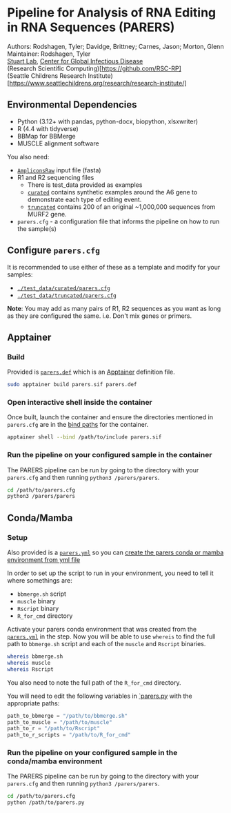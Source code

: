 # Pipeline for Analysis of RNA Editing in RNA Sequences (PARERS)
Authors: Rodshagen, Tyler; Davidge, Brittney; Carnes, Jason; Morton, Glenn  
Maintainer: Rodshagen, Tyler  
[Stuart Lab](https://www.seattlechildrens.org/research/centers-programs/global-infectious-disease-research/research-areas-and-labs/stuart-lab/), [Center for Global Infectious Disease](https://www.seattlechildrens.org/research/centers-programs/global-infectious-disease-research/research-areas-and-labs/)  
(Research Scientific Computing)[https://github.com/RSC-RP]  
(Seattle Childrens Research Institute)[https://www.seattlechildrens.org/research/research-institute/]  

## Environmental Dependencies
- Python (3.12+ with pandas, python-docx, biopython, xlsxwriter)
- R (4.4 with tidyverse)
- BBMap for BBMerge
- MUSCLE alignment software

You also need:
- [`AmpliconsRaw`](./test_data/AmpliconsRaw.fasta) input file (fasta)
- R1 and R2 sequencing files
  - There is test_data provided as examples
  - [`curated`](./test_data/curated/) contains synthetic examples around the A6 gene to demonstrate each type of editing event.
  - [`truncated`](./test_data/truncated/) contains 200 of an original ~1,000,000 sequences from MURF2 gene.
- `parers.cfg` - a configuration file that informs the pipeline on how to run the sample(s)

## Configure `parers.cfg`
It is recommended to use either of these as a template and modify for your samples:
- [`./test_data/curated/parers.cfg`](./test_data/curated/parers.cfg)
- [`./test_data/truncated/parers.cfg`](./test_data/truncated/parers.cfg)

**Note**: You may add as many pairs of R1, R2 sequences as you want as long as they are configured the same. i.e. Don't mix genes or primers.

## Apptainer
### Build
Provided is [`parers.def`](./parers.def) which is an [Apptainer](https://apptainer.org/docs/user/main/index.html) definition file.
``` bash
sudo apptainer build parers.sif parers.def
```
### Open interactive shell inside the container
Once built, launch the container and ensure the directories mentioned in `parers.cfg` are in the [bind paths](https://apptainer.org/docs/user/main/bind_paths_and_mounts.html) for the container.
``` bash
apptainer shell --bind /path/to/include parers.sif
```
### Run the pipeline on your configured sample in the container
The PARERS pipeline can be run by going to the directory with your `parers.cfg` and then running `python3 /parers/parers`.
``` bash
cd /path/to/parers.cfg
python3 /parers/parers
```

## Conda/Mamba
### Setup
Also provided is a [`parers.yml`](./env/parers.yml) so you can [create the parers conda or mamba environment from yml file](https://docs.conda.io/projects/conda/en/latest/user-guide/tasks/manage-environments.html#creating-an-environment-from-an-environment-yml-file)

In order to set up the script to run in your environment, you need to tell it where somethings are:
- `bbmerge.sh` script
- `muscle` binary
- `Rscript` binary
- `R_for_cmd` directory

Activate your parers conda environment that was created from the [`parers.yml`](./env/parers.yml) in the step.
Now you will be able to use `whereis` to find the full path to `bbmerge.sh` script and each of the `muscle` and `Rscript` binaries.
``` bash
whereis bbmerge.sh
whereis muscle
whereis Rscript
```
You also need to note the full path of the `R_for_cmd` directory.

You will need to edit the following variables in [`parers.py](./parers.py) with the appropriate paths:
``` python
path_to_bbmerge = "/path/to/bbmerge.sh"
path_to_muscle = "/path/to/muscle"
path_to_r = "/path/to/Rscript"
path_to_r_scripts = "/path/to/R_for_cmd"
```
### Run the pipeline on your configured sample in the conda/mamba environment
The PARERS pipeline can be run by going to the directory with your `parers.cfg` and then running `python3 /parers/parers`.
``` bash
cd /path/to/parers.cfg
python /path/to/parers.py
```
